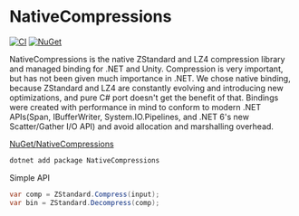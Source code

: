 NativeCompressions
===
[![CI](https://github.com/Cysharp/NativeCompressions/actions/workflows/build-debug.yaml/badge.svg)](https://github.com/Cysharp/NativeCompressions/actions/workflows/build-debug.yaml)
[![NuGet](https://img.shields.io/nuget/v/NativeCompressions)](https://www.nuget.org/packages/NativeCompressions)





NativeCompressions is the native ZStandard and LZ4 compression library and managed binding for .NET and Unity. Compression is very important, but has not been given much importance in .NET. We chose native binding, because ZStandard and LZ4 are constantly evolving and introducing new optimizations, and pure C# port doesn't get the benefit of that. Bindings were created with performance in mind to conform to modern .NET APIs(Span, IBufferWriter, System.IO.Pipelines, and .NET 6's new Scatter/Gather I/O API) and avoid allocation and marshalling overhead.


[NuGet/NativeCompressions](https://www.nuget.org/packages/NativeCompressions)  

```bash
dotnet add package NativeCompressions
```




Simple API

```csharp
var comp = ZStandard.Compress(input);
var bin = ZStandard.Decompress(comp);
```